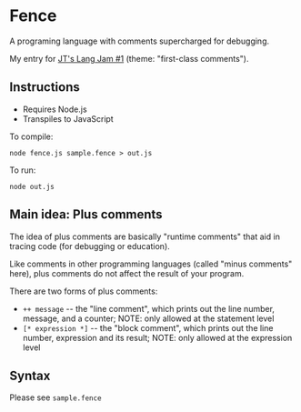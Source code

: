 # Fence

A programing language with comments supercharged for debugging.

My entry for [JT's Lang Jam #1](https://github.com/langjam/jam0001) (theme: "first-class comments").


## Instructions

* Requires Node.js
* Transpiles to JavaScript

To compile:
```
node fence.js sample.fence > out.js
```

To run:
```
node out.js
```


## Main idea: Plus comments

The idea of plus comments are basically "runtime comments"
that aid in tracing code (for debugging or education).

Like comments in other programming languages (called "minus comments" here),
plus comments do not affect the result of your program.

There are two forms of plus comments:
* `++ message` -- the "line comment", which prints out the line number, message, and a counter; NOTE: only allowed at the statement level
* `[* expression *]` -- the "block comment", which prints out the line number, expression and its result; NOTE: only allowed at the expression level


## Syntax

Please see `sample.fence`
